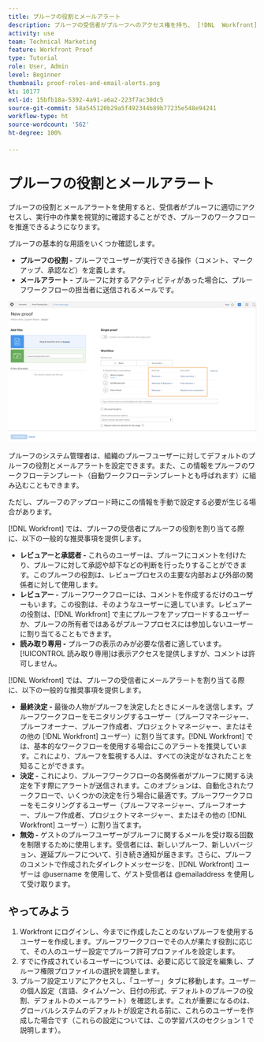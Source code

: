 ```yaml
---
title: プルーフの役割とメールアラート
description: プルーフの受信者がプルーフへのアクセス権を持ち、 [!DNL  Workfront] で行われている作業を確認できるように、プルーフの役割とメールアラートを適切に有効にする方法を説明します。
activity: use
team: Technical Marketing
feature: Workfront Proof
type: Tutorial
role: User, Admin
level: Beginner
thumbnail: proof-roles-and-email-alerts.png
kt: 10177
exl-id: 15bfb18a-5392-4a91-a6a2-223f7ac30dc5
source-git-commit: 58a545120b29a5f492344b89b77235e548e94241
workflow-type: ht
source-wordcount: '562'
ht-degree: 100%

---
```


# プルーフの役割とメールアラート

プルーフの役割とメールアラートを使用すると、受信者がプルーフに適切にアクセスし、実行中の作業を視覚的に確認することができ、プルーフのワークフローを推進できるようになります。

プルーフの基本的な用語をいくつか確認します。

* **プルーフの役割 -** プルーフでユーザーが実行できる操作（コメント、マークアップ、承認など）を定義します。
* **メールアラート -** プルーフに対するアクティビティがあった場合に、プルーフワークフローの担当者に送信されるメールです。

![[!UICONTROL プルーフの役割]と[!UICONTROL メールアラート]の列が強調表示された [!UICONTROL 新規プルーフ]ウィンドウの画像 ](assets/proof-roles-and-email-alerts.png)

プルーフのシステム管理者は、組織のプルーフユーザーに対してデフォルトのプルーフの役割とメールアラートを設定できます。また、この情報をプルーフのワークフローテンプレート（自動ワークフローテンプレートとも呼ばれます）に組み込むこともできます。

ただし、プルーフのアップロード時にこの情報を手動で設定する必要が生じる場合があります。

[!DNL Workfront] では、プルーフの受信者にプルーフの役割を割り当てる際に、以下の一般的な推奨事項を提供します。

* **レビュアーと承認者 -** これらのユーザーは、プルーフにコメントを付けたり、プルーフに対して承認や却下などの判断を行ったりすることができます。このプルーフの役割は、レビュープロセスの主要な内部および外部の関係者に対して使用します。
* **レビュアー -** プルーフワークフローには、コメントを作成するだけのユーザーもいます。この役割は、そのようなユーザーに適しています。レビュアーの役割は、[!DNL Workfront] で主にプルーフをアップロードするユーザーか、プルーフの所有者ではあるがプルーフプロセスには参加しないユーザーに割り当てることもできます。
* **読み取り専用 -** プルーフの表示のみが必要な信者に適しています。[!UICONTROL 読み取り専用]は表示アクセスを提供しますが、コメントは許可しません。

[!DNL Workfront] では、プルーフの受信者にメールアラートを割り当てる際に、以下の一般的な推奨事項を提供します。

* **最終決定 -** 最後の人物がプルーフを決定したときにメールを送信します。プルーフワークフローをモニタリングするユーザー（プルーフマネージャー、プルーフオーナー、プルーフ作成者、プロジェクトマネージャー、またはその他の [!DNL Workfront] ユーザー）に割り当てます。[!DNL Workfront] では、基本的なワークフローを使用する場合にこのアラートを推奨しています。これにより、プルーフを監視する人は、すべての決定がなされたことを知ることができます。
* **決定 -** これにより、プルーフワークフローの各関係者がプルーフに関する決定を下す際にアラートが送信されます。このオプションは、自動化されたワークフローで、いくつかの決定を行う場合に最適です。プルーフワークフローをモニタリングするユーザー（プルーフマネージャー、プルーフオーナー、プルーフ作成者、プロジェクトマネージャー、またはその他の [!DNL Workfront] ユーザー）に割り当てます。
* **無効 -** ゲストのプルーフユーザーがプルーフに関するメールを受け取る回数を制限するために使用します。受信者には、新しいプルーフ、新しいバージョン、遅延プルーフについて、引き続き通知が届きます。さらに、プルーフのコメントで作成されたダイレクトメッセージを、[!DNL Workfront] ユーザーは @username を使用して、ゲスト受信者は @emailaddress を使用して受け取ります。

## やってみよう

1. Workfront にログインし、今までに作成したことのないプルーフを使用するユーザーを作成します。プルーフワークフローでその人が果たす役割に応じて、その人のユーザー設定でプルーフ許可プロファイルを設定します。
1. すでに作成されているユーザーについては、必要に応じて設定を編集し、プルーフ権限プロファイルの選択を調整します。
1. プルーフ設定エリアにアクセスし、「ユーザー」タブに移動します。ユーザーの個人設定（言語、タイムゾーン、日付の形式、デフォルトのプルーフの役割、デフォルトのメールアラート）を確認します。これが重要になるのは、グローバルシステムのデフォルトが設定される前に、これらのユーザーを作成した場合です（これらの設定については、この学習パスのセクション 1 で説明します）。

<!--
Download the proof role and email alert guides to have on hand as you start uploading proofs and assigning proof recipients.
-->

<!--
## Learn more
* Notifications for proof comments and decisions
-->

<!--
## Guides
* Proof roles
* Email alerts
-->
